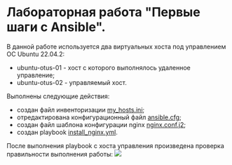 # Лабораторная работа "Первые шаги с Ansible".

В данной работе используется два виртуальных хоста под управлением ОС Ubuntu 22.04.2:
- ubuntu-otus-01 - хост с которого выполнялось удаленное управление;
- ubuntu-otus-02 - управляемый хост.


Выполнены следующие действия:
- cоздан файл инвенторизации [my_hosts.ini](config/my_hosts.ini);
- отредактирована конфигурационный файл [ansible.cfg](config/ansible.cfg);
- создан файл шаблона конфигурации nginx [nginx.conf.j2](config/templates/nginx.conf.j2);
- создан playbook [install_nginx.yml](config/install_nginx.yml).

После выполнения playbook с хоста управления произведена проверка правильности выполнения работы:
![](pic/man_new.png)  
